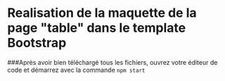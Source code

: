 # Realisation de la maquette de la page "table" dans le template Bootstrap

###Après avoir bien téléchargé tous les fichiers, ouvrez votre éditeur de code et démarrez avec la commande ```npm start```
